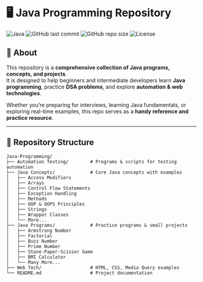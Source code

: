 # 🖥️ Java Programming Repository

![Java](https://img.shields.io/badge/Java-Programming-orange?logo=java)
![GitHub last commit](https://img.shields.io/github/last-commit/Swanand143/Java-Programming)
![GitHub repo size](https://img.shields.io/github/repo-size/Swanand143/Java-Programming)
![License](https://img.shields.io/badge/License-MIT-blue.svg)

## 📌 About

This repository is a **comprehensive collection of Java programs, concepts, and projects**.  
It is designed to help beginners and intermediate developers learn **Java programming**, practice **DSA problems**, and explore **automation & web technologies**.

Whether you’re preparing for interviews, learning Java fundamentals, or exploring real-time examples, this repo serves as a **handy reference and practice resource**.

---

## 📂 Repository Structure

```text
Java-Programming/
├── Automation Testing/        # Programs & scripts for testing automation
├── Java Concepts/             # Core Java concepts with examples
│   ├── Access Modifiers
│   ├── Arrays
│   ├── Control Flow Statements
│   ├── Exception Handling
│   ├── Methods
│   ├── OOP & OOPS Principles
│   ├── Strings
│   ├── Wrapper Classes
│   └── More...
├── Java Programs/             # Practice programs & small projects
│   ├── Armstrong Number
│   ├── Factorial
│   ├── Buzz Number
│   ├── Prime Number
│   ├── Stone-Paper-Scissor Game
│   ├── BMI Calculator
│   └── Many More...
├── Web Tech/                  # HTML, CSS, Media Query examples
└── README.md                  # Project documentation
